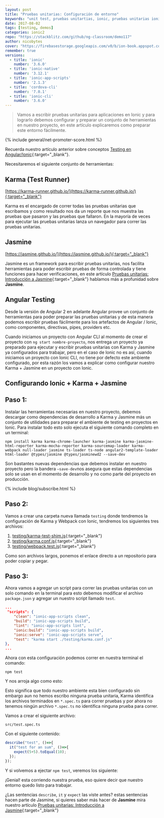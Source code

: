 ```yaml
---
layout: post
title: "Pruebas unitarias: Configuración de entorno"
keywords: "unit test, pruebas unitartias, ionic, pruebas unitarias ionic, webpack"
date: 2017-08-02
tags: [testing, demos]
categories: ionic2
repo: "https://stackblitz.com/github/ng-classroom/demo117"
author: nicobytes
cover: "https://firebasestorage.googleapis.com/v0/b/ion-book.appspot.com/o/posts%2F2017-07-31-unit-test-config-ionic%2Fpruebas%20unitarias%20en%20ionic..jpg?alt=media&token=a069bdd7-160b-49fd-a0c6-91a72ffa45d9"
remember: true
versions:
  - title: 'ionic'
    number: '3.6.0'
  - title: 'ionic-native'
    number: '3.12.1'
  - title: 'ionic-app-scripts'
    number: '2.1.3'
  - title: 'cordova-cli'
    number: '7.0.1'
  - title: 'ionic-cli'
    number: '3.6.0'
---
```


> Vamos a escribir pruebas unitarias para aplicaciones en Ionic y para lograrlo debemos configurar y preparar un conjunto de herramientas en nuestro proyecto, en este artículo explicaremos como preparar este entorno fácilmente.
<!--summary-->

<amp-img width="1024" height="512" layout="responsive" src="https://firebasestorage.googleapis.com/v0/b/ion-book.appspot.com/o/posts%2F2017-07-31-unit-test-config-ionic%2Fpruebas%20unitarias%20en%20ionic..jpg?alt=media&token=a069bdd7-160b-49fd-a0c6-91a72ffa45d9"></amp-img>

{% include general/net-promoter-score.html %}

Recuerda nuestro artículo anterior sobre conceptos [Testing en Angular/Ionic](https://www.ion-book.com/blog/tips/testing-with-ionic/){:target="_blank"}.

Necesitaremos el siguiente conjunto de herramientas:

## Karma (Test Runner)

[https://karma-runner.github.io/](https://karma-runner.github.io/){:target="_blank"}

Karma es el encargado de correr todas las pruebas unitarias que escribamos y como resultado nos da un reporte que nos muestra las pruebas que pasaron y las pruebas que fallaron. En la mayoría de veces para ejecutar las pruebas unitarias lanza un navegador para correr las pruebas unitarias.

## Jasmine

[https://jasmine.github.io/](https://jasmine.github.io/){:target="_blank"}

Jasmine es un framework para escribir pruebas unitarias, nos facilita herramientas para poder escribir pruebas de forma controlada y tiene funciones para hacer verificaciones, en este artículo [Pruebas unitarias: Introducción a Jasmine](https://www.ion-book.com/blog/ionic2/intro-jasmine/){:target="_blank"} hablamos más a profunidad sobre **Jasmine**.

## Angular Testing

Desde la versión de Angular 2 en adelante Angular provee un conjunto de herramientas para poder preparar las pruebas unitarias y de esta manera podemos escribir pruebas fácilmente para los artefactos de Angular / Ionic, como componentes, directivas, pipes, providers etc.


Cuando iniciamos un proyecto con Angular CLI al momento de crear el proyecto con `ng start nombre-proyecto`, nos entrega un proyecto ya preparado para ejecutar y escribir pruebas unitarias con Karma y Jasmine ya configurados para trabajar, pero en el caso de Ionic no es así, cuando iniciamos un proyecto con Ionic CLI, no tiene por defecto este ambiente configurado, por esta razón los vamos a explicar como configurar nuestro Karma + Jasmine en un proyecto con Ionic.

## Configurando Ionic + Karma + Jasmine

## Paso 1:

Instalar las herramientas necesarias en nuestro proyecto, debemos descargar como dependencias de desarrollo a Karma y Jasmine más un conjunto de utilidades para preparar el ambiente de testing en proyectos en Ionic. Para instalar todo esto solo ejecuta el siguiente comando completo en un terminal:

```
npm install karma karma-chrome-launcher karma-jasmine karma-jasmine-html-reporter karma-mocha-reporter karma-sourcemap-loader karma-webpack null-loader jasmine ts-loader ts-node angular2-template-loader html-loader @types/jasmine @types/jasminewd2 --save-dev
```

Son bastantes nuevas dependencias que debemos instalar en nuestro proyecto pero la bandera `—save-dev`nos asegura que estas dependencias solo se usan en el momento de desarrollo y no como parte del proyecto en producción.

{% include blog/subscribe.html %}

## Paso 2:

Vamos a crear una carpeta nueva llamada `testing` donde tendremos la configuración de Karma y Webpack con Ionic, tendremos los siguientes tres archivos:

1. [testing/karma-test-shim.js](https://github.com/ion-book/demo117/blob/master/testing/karma-test-shim.js){:target="_blank"}
1. [testing/karma.conf.js](https://github.com/ion-book/demo117/blob/master/testing/karma.conf.js){:target="_blank"}
1. [testing/webpack.test.js](https://github.com/ion-book/demo117/blob/master/testing/webpack.test.js){:target="_blank"}

Como son archivos largos, ponemos el enlace directo a un repositorio para poder copiar y pegar.

## Paso 3:

Ahora vamos a agregar un script para correr las pruebas unitarias con un solo comando en la terminal para esto debemos modificar el archivo `package.json` y agregar un nuestro script llamado `test`.

```json
...
 "scripts": {
    "clean": "ionic-app-scripts clean",
    "build": "ionic-app-scripts build",
    "lint": "ionic-app-scripts lint",
    "ionic:build": "ionic-app-scripts build",
    "ionic:serve": "ionic-app-scripts serve",
    "test": "karma start ./testing/karma.conf.js"
},
...
```

Ahora con esta configuración podemos correr en nuestra terminal el comando:

```
npm test
```

Y nos arroja algo como esto:

<amp-img width="1279" height="532" layout="responsive" src="https://firebasestorage.googleapis.com/v0/b/ion-book.appspot.com/o/posts%2F2017-07-31-unit-test-config-ionic%2FScreen%20Shot%202017-08-01%20at%209.08.10%20PM.png?alt=media&token=54531d68-acac-497e-9891-681778025d68"></amp-img>

Esto significa que todo nuestro ambiente esta bien configurado sin embargo aun no hemos escribo ninguna prueba unitaria, Karma identifica los archivos terminados en `*.spec.ts` para correr pruebas y por ahora no tenemos ningún archivo `*.spec.ts` no identifica ninguna prueba para correr.

Vamos a crear el siguiente archivo:

`src/test.spec.ts`

Con el siguiente contenido:


```ts
describe("test", ()=>{
  it("test for an sum", ()=>{
    expect(5+5).toEqual(10);
  });
});
```

Y si volvemos a ejectar `npm test`, veremos los siguiente:

<amp-img width="1278" height="602" layout="responsive" src="https://firebasestorage.googleapis.com/v0/b/ion-book.appspot.com/o/posts%2F2017-07-31-unit-test-config-ionic%2FScreen%20Shot%202017-08-01%20at%209.14.55%20PM.png?alt=media&token=157204cb-a0d1-42e5-a59a-95131d24f1a1"></amp-img>

¡Genial! esta corriendo nuestra prueba, eso quiere decir que nuestro entorno quedo listo para trabajar.

¿Las sentencias `describe`, `it` y `expect` las viste antes?
estas sentencias hacen parte de Jasmine, si quieres saber más hacer de **Jasmine** mira nuestro artículo [Pruebas unitarias: Introducción a Jasmine](https://www.ion-book.com/blog/ionic2/intro-jasmine/){:target="_blank"}